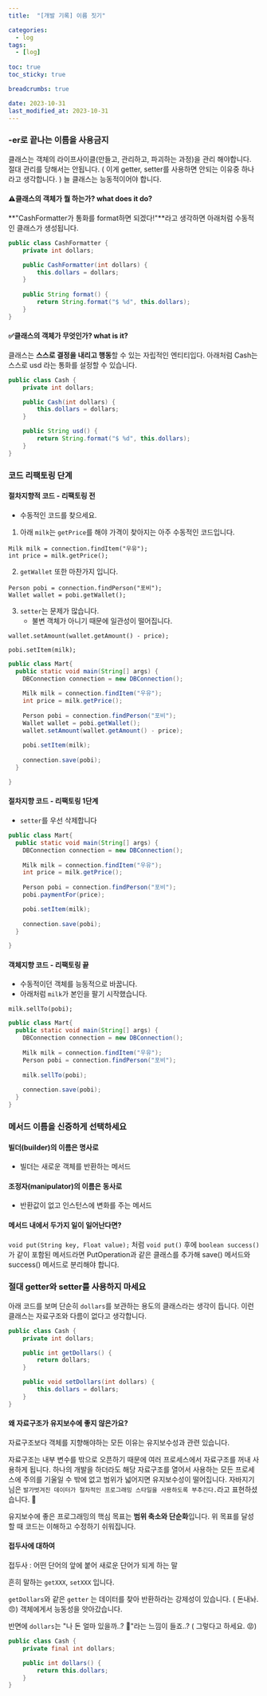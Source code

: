```yaml
---
title:  "[개발 기록] 이름 짓기"

categories:
  - log
tags:
  - [log]
  
toc: true
toc_sticky: true

breadcrumbs: true

date: 2023-10-31
last_modified_at: 2023-10-31
---
```


### -er로 끝나는 이름을 사용금지
클래스는 객체의 라이프사이클(만들고, 관리하고, 파괴하는 과정)을 관리 해야합니다.
절대 관리를 당해서는 안됩니다. ( 이게 getter, setter를 사용하면 안되는 이유중 하나라고 생각합니다. )
늘 클래스는 능동적이어야 합니다.

#### ⚠️클래스의 객체가 뭘 하는가? what does it do?
**"CashFormatter가 통화를 format하면 되겠다!"**라고 생각하면 아래처럼 수동적인 클래스가 생성됩니다.
```java
public class CashFormatter {
    private int dollars;

    public CashFormatter(int dollars) {
        this.dollars = dollars;
    }
    
    public String format() {
        return String.format("$ %d", this.dollars);
    }
}
```
#### ✅클래스의 객체가 무엇인가? what is it?
클래스는 **스스로 결정을 내리고 행동**할 수 있는 자립적인 엔티티입다.
아래처럼 Cash는 스스로 usd 라는 통화를 설정할 수 있습니다.
```java
public class Cash {
    private int dollars;

    public Cash(int dollars) {
        this.dollars = dollars;
    }

    public String usd() {
        return String.format("$ %d", this.dollars);
    }
}

```

### 코드 리팩토링 단계

#### 절차지향적 코드 - 리팩토링 전
- 수동적인 코드를 찾으세요.
1. 아래 `milk`는 `getPrice`를 해야 가격이 찾아지는 아주 수동적인 코드입니다.
```
Milk milk = connection.findItem("우유");
int price = milk.getPrice();
```
2. `getWallet` 또한 마찬가지 입니다.
```
Person pobi = connection.findPerson("포비");
Wallet wallet = pobi.getWallet();
```
3. `setter`는 문제가 많습니다.
   - 불변 객체가 아니기 때문에 일관성이 떨어집니다.
```
wallet.setAmount(wallet.getAmount() - price);
  
pobi.setItem(milk);
```
```java
public class Mart{
  public static void main(String[] args) {
    DBConnection connection = new DBConnection();
    
    Milk milk = connection.findItem("우유");
    int price = milk.getPrice();
    
    Person pobi = connection.findPerson("포비");
    Wallet wallet = pobi.getWallet();
    wallet.setAmount(wallet.getAmount() - price);
    
    pobi.setItem(milk);
    
    connection.save(pobi);
  }

}
```

#### 절차지향 코드 - 리팩토링 1단계
- `setter`를 우선 삭제합니다
```java
public class Mart{
  public static void main(String[] args) {
    DBConnection connection = new DBConnection();
    
    Milk milk = connection.findItem("우유");
    int price = milk.getPrice();
    
    Person pobi = connection.findPerson("포비");
    pobi.paymentFor(price);

    pobi.setItem(milk);
    
    connection.save(pobi);
  }

}
```

#### 객체지향 코드 - 리팩토링 끝
- 수동적이던 객체를 능동적으로 바꿉니다.
- 아래처럼 `milk`가 본인을 팔기 시작했습니다.
```
milk.sellTo(pobi);
```
```java
public class Mart{
  public static void main(String[] args) {
    DBConnection connection = new DBConnection();
    
    Milk milk = connection.findItem("우유");
    Person pobi = connection.findPerson("포비");
    
    milk.sellTo(pobi);
    
    connection.save(pobi);
  }
}
```

### 메서드 이름을 신중하게 선택하세요
#### 빌더(builder)의 이름은 명사로
- 빌더는 새로운 객체를 반환하는 메서드
#### 조정자(manipulator)의 이름은 동사로
- 반환값이 없고 인스턴스에 변화를 주는 메서드
#### 메서드 내에서 두가지 일이 일어난다면?
```void put(String key, Float value);``` 처럼 `void put()` 후에 `boolean success()`가 같이 포함된 메서드라면
PutOperation과 같은 클래스를 추가해 save() 메서드와 success() 메서드로 분리해야 합니다.


### 절대 getter와 setter를 사용하지 마세요
아래 코드를 보며 단순히 `dollars`를 보관하는 용도의 클래스라는 생각이 듭니다.
이런 클래스는 자료구조와 다름이 없다고 생각합니다.
```java
public class Cash {
    private int dollars;

    public int getDollars() {
        return dollars;
    }

    public void setDollars(int dollars) {
        this.dollars = dollars;
    }
}
```

#### 왜 자료구조가 유지보수에 좋지 않은가요?
자료구조보다 객체를 지향해야하는 모든 이유는 유지보수성과 관련 있습니다.

자료구조는 내부 변수를 밖으로 오픈하기 때문에 여러 프로세스에서 자료구조를 꺼내 사용하게 됩니다.
하나의 개발을 하더라도 해당 자료구조를 열어서 사용하는 모든 프로세스에 주의를 기울일 수 밖에 없고 범위가 넓어지면 유지보수성이 떨어집니다.
자바지기님은 `발가벗겨진 데이터가 절차적인 프로그래밍 스타일을 사용하도록 부추긴다.`라고 표현하셨습니다. 👏

유지보수에 좋은 프로그래밍의 핵심 목표는 **범위 축소와 단순화**입니다.
위 목표를 달성 할 때 코드는 이해하고 수정하기 쉬워집니다.

#### 접두사에 대하여
접두사 : 어떤 단어의 앞에 붙어 새로운 단어가 되게 하는 말

흔히 말하는 `getXXX`, `setXXX` 입니다.

`getDollars`와 같은 `getter` 는 데이터를 찾아 반환하라는 강제성이 있습니다. ( 돈내놔. 😠)
객체에게서 능동성을 앗아갔습니다.

반면에 `dollars`는 "나 돈 얼마 있을까..? 🥹"라는 느낌이 들죠..? ( 그렇다고 하세요. 😡)
```java
public class Cash {
    private final int dollars;

    public int dollars() {
        return this.dollars;
    }
}
```
